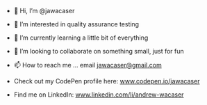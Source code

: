 - 👋 Hi, I’m @jawacaser
- 👀 I’m interested in quality assurance testing
- 🌱 I’m currently learning a little bit of everything
- 💞️ I’m looking to collaborate on something small, just for fun
- 📫 How to reach me ... email jawacaser@gmail.com

- Check out my CodePen profile here: www.codepen.io/jawacaser
- Find me on LinkedIn: www.linkedin.com/li/andrew-wacaser
<!---
jawacaser/jawacaser is a ✨ special ✨ repository because its `README.md` (this file) appears on your GitHub profile.
You can click the Preview link to take a look at your changes.
--->
